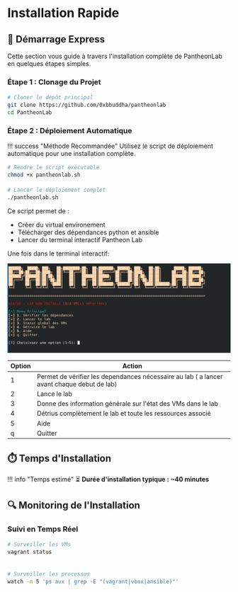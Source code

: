 <!-- INSTALLATION -->

# Installation Rapide

## 🚀 Démarrage Express

Cette section vous guide à travers l'installation complète de PantheonLab en quelques étapes simples.

### Étape 1 : Clonage du Projet

```bash
# Cloner le dépôt principal
git clone https://github.com/0xbbuddha/pantheonlab
cd PantheonLab

```


### Étape 2 : Déploiement Automatique

!!! success "Méthode Recommandée"
    Utilisez le script de déploiement automatique pour une installation complète.

```bash
# Rendre le script exécutable
chmod +x pantheonlab.sh

# Lancer le déploiement complet
./pantheonlab.sh
```

Ce script permet de :

- Créer du virtual environement
- Télécharger des dépendances python et ansible
- Lancer du terminal interactif Pantheon Lab


Une fois dans le terminal interactif: 


<div align="center">
  <img alt="PantheonLab Logo" src="../../assets/images/screen_TUI.png" width="800" />
</div>

| Option | Action                                                                                         |
|--------|------------------------------------------------------------------------------------------------|
| 1      | Permet de vérifier les dependances nécessaire au lab ( a lancer avant chaque debut de lab)     |
| 2      | Lance le lab                                                                                   |
| 3      | Donne des information générale sur l'état des VMs dans le lab                                  |
| 4      | Détrius complètement le lab et toute les ressources associé                                    |
| 5      | Aide                                                                                           |
| q      | Quitter                                                                                        |


## ⏱️ Temps d'Installation

!!! info "Temps estimé"
    ⏳ **Durée d'installation typique : ~40 minutes**

## 🔍 Monitoring de l'Installation  


### Suivi en Temps Réel

```bash
# Surveiller les VMs
vagrant status


# Surveiller les processus
watch -n 5 'ps aux | grep -E "(vagrant|vbox|ansible)"'
```


